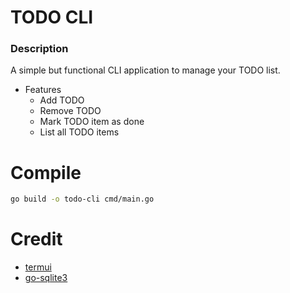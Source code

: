 # TODO CLI

### Description
A simple but functional CLI application to manage your TODO list.

- Features
  - Add TODO
  - Remove TODO
  - Mark TODO item as done
  - List all TODO items

# Compile
```bash
go build -o todo-cli cmd/main.go
```

# Credit
- [termui](https://github.com/gizak/termui)
- [go-sqlite3](github.com/mattn/go-sqlite3)
